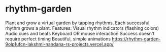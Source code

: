 # rhythm-garden
Plant and grow a virtual garden by tapping rhythms. Each successful rhythm grows a plant. Features:  Visual rhythm indicators (flashing colors) Audio cues and beats Keyboard OR mouse interaction Success doesn't require perfect timing Beautiful, simple animations
https://rhythm-garden-9olp1ufcn-lakshmi-nandana-rs-projects.vercel.app/
